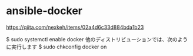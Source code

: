 # ansible-docker

https://qiita.com/nexkeh/items/02a4d6c33d884bda1b23

$ sudo systemctl enable docker
他のディストリビューションでは、次のように実行します
$ sudo chkconfig docker on
